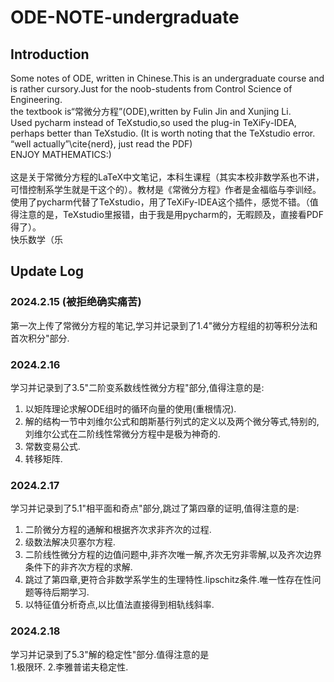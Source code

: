 # ODE-NOTE-undergraduate
## Introduction
Some notes of ODE, written in Chinese.This is an undergraduate course and is rather cursory.Just for the noob-students from Control Science of Engineering.<br />
the textbook is“常微分方程”(ODE),written by Fulin Jin and Xunjing Li.<br />
Used pycharm instead of TeXstudio,so used the plug-in TeXiFy-IDEA, perhaps better than TeXstudio. (It is worth noting that the TeXstudio error. “well actually”\cite{nerd}, just read the PDF)<br />
ENJOY MATHEMATICS:)<br />
<br />
这是关于常微分方程的LaTeX中文笔记，本科生课程（其实本校非数学系也不讲，可惜控制系学生就是干这个的）。教材是《常微分方程》作者是金福临与李训经。<br />
使用了pycharm代替了TeXstudio，用了TeXiFy-IDEA这个插件，感觉不错。（值得注意的是，TeXstudio里报错，由于我是用pycharm的，无暇顾及，直接看PDF得了）。<br />
快乐数学（乐
## Update Log
### 2024.2.15 (被拒绝确实痛苦)<br />
第一次上传了常微分方程的笔记,学习并记录到了1.4"微分方程组的初等积分法和首次积分"部分.<br />
### 2024.2.16<br />
学习并记录到了3.5"二阶变系数线性微分方程"部分,值得注意的是:<br />
1. 以矩阵理论求解ODE组时的循环向量的使用(重根情况).
2. 解的结构一节中刘维尔公式和朗斯基行列式的定义以及两个微分等式,特别的,刘维尔公式在二阶线性常微分方程中是极为神奇的.
3. 常数变易公式.
4. 转移矩阵.
### 2024.2.17<br />
学习并记录到了5.1"相平面和奇点"部分,跳过了第四章的证明,值得注意的是:<br />
1. 二阶微分方程的通解和根据齐次求非齐次的过程.
2. 级数法解决贝塞尔方程.
3. 二阶线性微分方程的边值问题中,非齐次唯一解,齐次无穷非零解,以及齐次边界条件下的非齐次方程的求解.
4. 跳过了第四章,更符合非数学系学生的生理特性.lipschitz条件.唯一性存在性问题等待后期学习.
5. 以特征值分析奇点,以比值法直接得到相轨线斜率.
### 2024.2.18<br />
学习并记录到了5.3"解的稳定性"部分.值得注意的是<br />
1.极限环.
2.李雅普诺夫稳定性.
